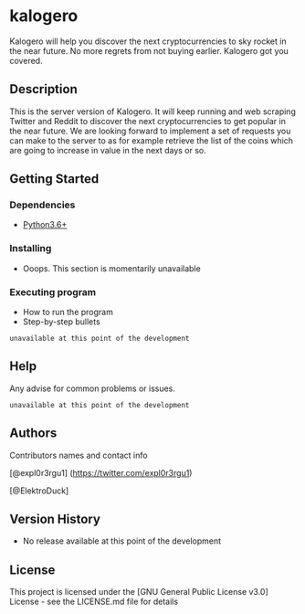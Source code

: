 # kalogero

Kalogero will help you discover the next cryptocurrencies to sky rocket in the near future.
No more regrets from not buying earlier. Kalogero got you covered.

## Description

This is the server version of Kalogero. It will keep running and web scraping Twitter and Reddit to discover the next cryptocurrencies to get popular in the near future.
We are looking forward to implement a set of requests you can make to the server to as for example retrieve the list of the coins which are going to increase in value in the next days or so.

## Getting Started

### Dependencies

* [Python3.6+](https://www.python.org/downloads/)

### Installing

* Ooops. This section is momentarily unavailable

### Executing program

* How to run the program
* Step-by-step bullets

```
unavailable at this point of the development
```

## Help

Any advise for common problems or issues.
```
unavailable at this point of the development
```

## Authors

Contributors names and contact info

[@expl0r3rgu1] (https://twitter.com/expl0r3rgu1)

[@ElektroDuck]

## Version History

* No release available at this point of the development

## License

This project is licensed under the [GNU General Public License v3.0] License - see the LICENSE.md file for details